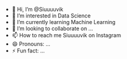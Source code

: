 - 👋 Hi, I’m @Siuuuuvik
- 👀 I’m interested in Data Science 
- 🌱 I’m currently learning Machine Learning 
- 💞️ I’m looking to collaborate on ...
- 📫 How to reach me Siuuuuvik on Instagram 
- 😄 Pronouns: ...
- ⚡ Fun fact: ...

<!---
Siuuuuvik/Siuuuuvik is a ✨ special ✨ repository because its `README.md` (this file) appears on your GitHub profile.
You can click the Preview link to take a look at your changes.
--->
